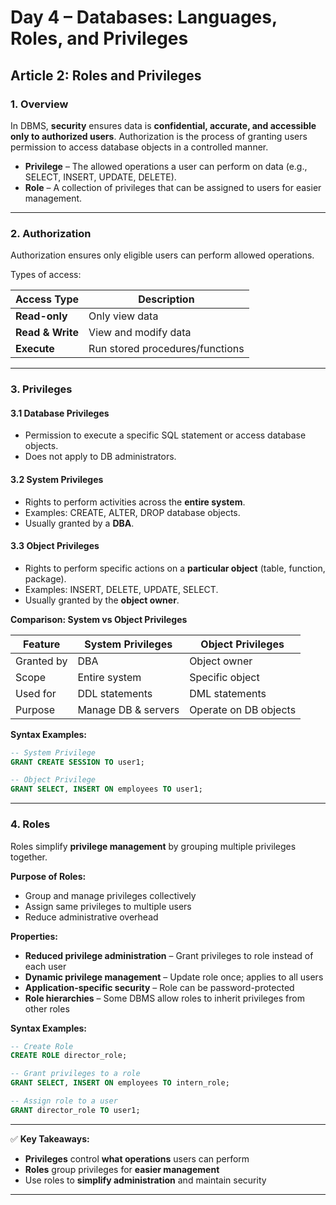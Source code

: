 # **Day 4 – Databases: Languages, Roles, and Privileges**

## **Article 2: Roles and Privileges**

### **1. Overview**

In DBMS, **security** ensures data is **confidential, accurate, and accessible only to authorized users**.
Authorization is the process of granting users permission to access database objects in a controlled manner.

* **Privilege** – The allowed operations a user can perform on data (e.g., SELECT, INSERT, UPDATE, DELETE).
* **Role** – A collection of privileges that can be assigned to users for easier management.

---

### **2. Authorization**

Authorization ensures only eligible users can perform allowed operations.

Types of access:

| Access Type      | Description                     |
| ---------------- | ------------------------------- |
| **Read-only**    | Only view data                  |
| **Read & Write** | View and modify data            |
| **Execute**      | Run stored procedures/functions |

---

### **3. Privileges**

#### **3.1 Database Privileges**

* Permission to execute a specific SQL statement or access database objects.
* Does not apply to DB administrators.

#### **3.2 System Privileges**

* Rights to perform activities across the **entire system**.
* Examples: CREATE, ALTER, DROP database objects.
* Usually granted by a **DBA**.

#### **3.3 Object Privileges**

* Rights to perform specific actions on a **particular object** (table, function, package).
* Examples: INSERT, DELETE, UPDATE, SELECT.
* Usually granted by the **object owner**.

**Comparison: System vs Object Privileges**

| Feature    | System Privileges   | Object Privileges     |
| ---------- | ------------------- | --------------------- |
| Granted by | DBA                 | Object owner          |
| Scope      | Entire system       | Specific object       |
| Used for   | DDL statements      | DML statements        |
| Purpose    | Manage DB & servers | Operate on DB objects |

**Syntax Examples:**

```sql
-- System Privilege
GRANT CREATE SESSION TO user1;

-- Object Privilege
GRANT SELECT, INSERT ON employees TO user1;
```

---

### **4. Roles**

Roles simplify **privilege management** by grouping multiple privileges together.

**Purpose of Roles:**

* Group and manage privileges collectively
* Assign same privileges to multiple users
* Reduce administrative overhead

**Properties:**

* **Reduced privilege administration** – Grant privileges to role instead of each user
* **Dynamic privilege management** – Update role once; applies to all users
* **Application-specific security** – Role can be password-protected
* **Role hierarchies** – Some DBMS allow roles to inherit privileges from other roles

**Syntax Examples:**

```sql
-- Create Role
CREATE ROLE director_role;

-- Grant privileges to a role
GRANT SELECT, INSERT ON employees TO intern_role;

-- Assign role to a user
GRANT director_role TO user1;
```

---

✅ **Key Takeaways:**

* **Privileges** control **what operations** users can perform
* **Roles** group privileges for **easier management**
* Use roles to **simplify administration** and maintain security

---